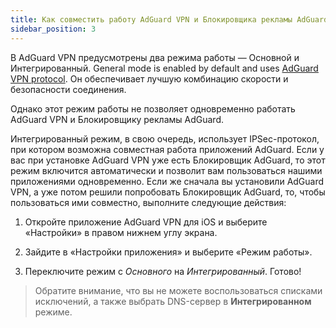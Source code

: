 ```yaml
---
title: Как совместить работу AdGuard VPN и Блокировщика рекламы AdGuard
sidebar_position: 3
---
```


В AdGuard VPN предусмотрены два режима работы — Основной и Интегрированный. General mode is enabled by default and uses [AdGuard VPN protocol](/general/adguard-vpn-protocol). Он обеспечивает лучшую комбинацию скорости и безопасности соединения.

Однако этот режим работы не позволяет одновременно работать AdGuard VPN и Блокировщику рекламы AdGuard.

Интегрированный режим, в свою очередь, использует IPSec-протокол, при котором возможна совместная работа приложений AdGuard. Если у вас при установке AdGuard VPN уже есть Блокировщик AdGuard, то этот режим включится автоматически и позволит вам пользоваться нашими приложениями одновременно. Если же сначала вы установили AdGuard VPN, а уже потом решили попробовать Блокировщик AdGuard, то, чтобы пользоваться ими совместно, выполните следующие действия:

1. Откройте приложение AdGuard VPN для iOS и выберите «Настройки» в правом нижнем углу экрана.

2. Зайдите в «Настройки приложения» и выберите «Режим работы».

3. Переключите режим с *Основного* на *Интегрированный*. Готово!

> Обратите внимание, что вы не можете воспользоваться списками исключений, а также выбрать DNS-сервер в **Интегрированном** режиме.
